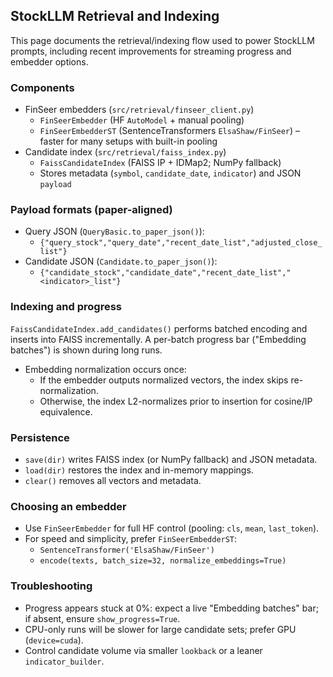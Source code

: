 ## StockLLM Retrieval and Indexing

This page documents the retrieval/indexing flow used to power StockLLM prompts, including recent improvements for streaming progress and embedder options.

### Components

- FinSeer embedders (`src/retrieval/finseer_client.py`)
  - `FinSeerEmbedder` (HF `AutoModel` + manual pooling)
  - `FinSeerEmbedderST` (SentenceTransformers `ElsaShaw/FinSeer`) – faster for many setups with built-in pooling
- Candidate index (`src/retrieval/faiss_index.py`)
  - `FaissCandidateIndex` (FAISS IP + IDMap2; NumPy fallback)
  - Stores metadata (`symbol`, `candidate_date`, `indicator`) and JSON `payload`

### Payload formats (paper-aligned)

- Query JSON (`QueryBasic.to_paper_json()`):
  - `{"query_stock","query_date","recent_date_list","adjusted_close_list"}`
- Candidate JSON (`Candidate.to_paper_json()`):
  - `{"candidate_stock","candidate_date","recent_date_list","<indicator>_list"}`

### Indexing and progress

`FaissCandidateIndex.add_candidates()` performs batched encoding and inserts into FAISS incrementally. A per-batch progress bar ("Embedding batches") is shown during long runs.

- Embedding normalization occurs once:
  - If the embedder outputs normalized vectors, the index skips re-normalization.
  - Otherwise, the index L2-normalizes prior to insertion for cosine/IP equivalence.

### Persistence

- `save(dir)` writes FAISS index (or NumPy fallback) and JSON metadata.
- `load(dir)` restores the index and in-memory mappings.
- `clear()` removes all vectors and metadata.

### Choosing an embedder

- Use `FinSeerEmbedder` for full HF control (pooling: `cls`, `mean`, `last_token`).
- For speed and simplicity, prefer `FinSeerEmbedderST`:
  - `SentenceTransformer('ElsaShaw/FinSeer')`
  - `encode(texts, batch_size=32, normalize_embeddings=True)`

### Troubleshooting

- Progress appears stuck at 0%: expect a live "Embedding batches" bar; if absent, ensure `show_progress=True`.
- CPU-only runs will be slower for large candidate sets; prefer GPU (`device=cuda`).
- Control candidate volume via smaller `lookback` or a leaner `indicator_builder`.



